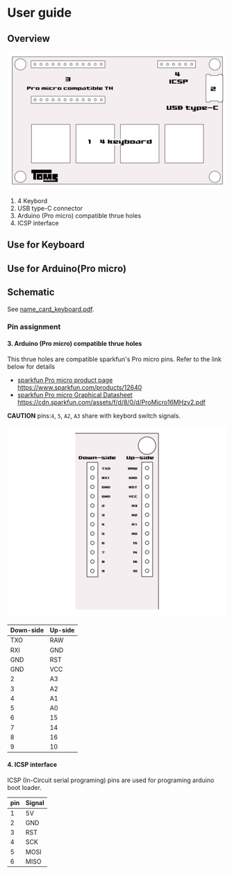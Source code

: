 # User guide

## Overview

![overview](./overview.svg)

1. 4 Keybord
2. USB type-C connector
3. Arduino (Pro micro) compatible thrue holes
4. ICSP interface

## Use for Keyboard

## Use for Arduino(Pro micro)

## Schematic

See [name_card_keyboard.pdf](../pcb/name_card_keyboard.pdf).

### Pin assignment

#### 3. Arduino (Pro micro) compatible thrue holes

This thrue holes are compatible sparkfun's Pro micro pins. Refer to the link below for details

- [sparkfun Pro micro product page](https://www.sparkfun.com/products/12640)
    https://www.sparkfun.com/products/12640
- [sparkfun Pro micro Graphical Datasheet](https://cdn.sparkfun.com/assets/f/d/8/0/d/ProMicro16MHzv2.pdf)
    https://cdn.sparkfun.com/assets/f/d/8/0/d/ProMicro16MHzv2.pdf

**CAUTION** pins:`4`, `5`, `A2`, `A3` share with keybord switch signals.

![Pro micro compatible pin assign](./pin_assign_promicro.svg)

| Down-side | Up-side |
| --------- | ------- |
| TXO       | RAW     |
| RXI       | GND     |
| GND       | RST     |
| GND       | VCC     |
| 2         | A3      |
| 3         | A2      |
| 4         | A1      |
| 5         | A0      |
| 6         | 15      |
| 7         | 14      |
| 8         | 16      |
| 9         | 10      |

#### 4. ICSP interface

ICSP (In-Circuit serial programing) pins are used for programing arduino boot loader.

| pin  | Signal |
| ---- | ------ |
| 1    | 5V     |
| 2    | GND    |
| 3    | RST    |
| 4    | SCK    |
| 5    | MOSI   |
| 6    | MISO   |

## 